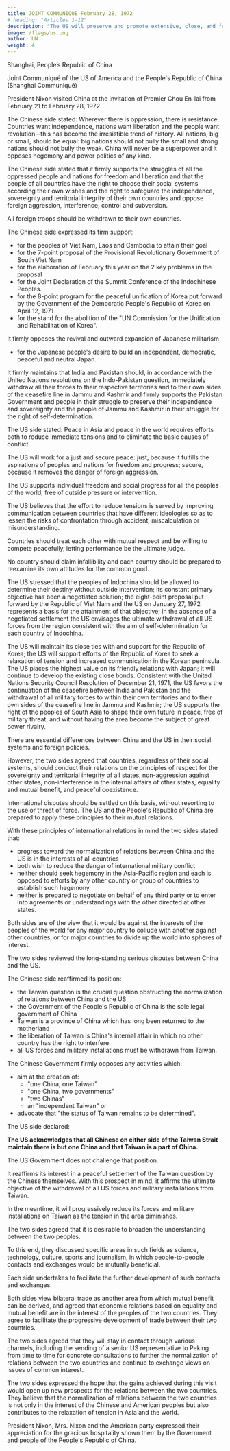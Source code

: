 ```yaml
---
title: JOINT COMMUNIQUE February 28, 1972
# heading: "Articles 1-12"
description: "The US will preserve and promote extensive, close, and friendly commercial, cultural, and other relations between the people of the US and the people on Taiwan, as well as the people on China and all other people of the Western Pacific area"
image: /flags/us.png
author: UN
weight: 4
---
```



Shanghai, People’s Republic of China

Joint Communiqué of the US of America and the People's Republic of China (Shanghai Communiqué)

President Nixon visited China at the invitation of Premier Chou En-lai from February 21 to February 28, 1972.

<!-- Accompanying the President were Mrs. Nixon, US Secretary of State William Rogers, Assistant to the President Dr. Henry Kissinger, and other American officials. -->

<!-- President Nixon met with Chairman Mao Tsetung of the Communist Party of China on February 21. The two leaders had a serious and frank exchange of views on Sino-US relations and world affairs.

During the visit, extensive, earnest and frank discussions were held between President Nixon and Premier Chou En-lai on the normalization of relations between the US of America and the People's Republic of China, as well as on other matters of interest to both sides. In addition, Secretary of State William Rogers and Foreign Minister Chi Peng-fei held talks in the same spirit.

President Nixon and his party visited Peking and viewed cultural, industrial and agricultural sites, and they also toured Hangchow and Shanghai where, continuing discussions with Chinese leaders, they viewed similar places of interest.

The leaders of the People's Republic of China and the US of America found it beneficial to have this opportunity, after so many years without contact, to present candidly to one another their views on a variety of issues. They reviewed the international situation in which important changes and great upheavals are taking place and expounded their respective positions and attitudes. -->

The Chinese side stated: Wherever there is oppression, there is resistance. Countries want independence, nations want liberation and the people want revolution--this has become the irresistible trend of history. All nations, big or small, should be equal: big nations should not bully the small and strong nations should not bully the weak. China will never be a superpower and it opposes hegemony and power politics of any kind.

The Chinese side stated that it firmly supports the struggles of all the oppressed people and nations for freedom and liberation and that the people of all countries have the right to choose their social systems according their own wishes and the right to safeguard the independence, sovereignty and territorial integrity of their own countries and oppose foreign aggression, interference, control and subversion. 

All foreign troops should be withdrawn to their own countries. 

The Chinese side expressed its firm support:
- for the peoples of Viet Nam, Laos and Cambodia to attain their goal
- for the 7-point proposal of the Provisional Revolutionary Government of South Viet Nam
- for the elaboration of February this year on the 2 key problems in the proposal
- for the Joint Declaration of the Summit Conference of the Indochinese Peoples. 
- for the 8-point program for the peaceful unification of Korea put forward by the Government of the Democratic People's Republic of Korea on April 12, 1971
- for the stand for the abolition of the "UN Commission for the Unification and Rehabilitation of Korea". 

It firmly opposes the revival and outward expansion of Japanese militarism 

- for the Japanese people's desire to build an independent, democratic, peaceful and neutral Japan. 

It firmly maintains that India and Pakistan should, in accordance with the United Nations resolutions on the Indo-Pakistan question, immediately withdraw all their forces to their respective territories and to their own sides of the ceasefire line in Jammu and Kashmir and firmly supports the Pakistan Government and people in their struggle to preserve their independence and sovereignty and the people of Jammu and Kashmir in their struggle for the right of self-determination.



The US side stated: Peace in Asia and peace in the world requires efforts both to reduce immediate tensions and to eliminate the basic causes of conflict.

The US will work for a just and secure peace: just, because it fulfills the aspirations of peoples and nations for freedom and progress; secure, because it removes the danger of foreign aggression. 

The US supports individual freedom and social progress for all the peoples of the world, free of outside pressure or intervention. 

The US believes that the effort to reduce tensions is served by improving communication between countries that have different ideologies so as to lessen the risks of confrontation through accident, miscalculation or misunderstanding. 

Countries should treat each other with mutual respect and be willing to compete peacefully, letting performance be the ultimate judge.

No country should claim infallibility and each country should be prepared to reexamine its own attitudes for the common good. 

The US stressed that the peoples of Indochina should be allowed to determine their destiny without outside intervention; its constant primary objective has been a negotiated solution; the eight-point proposal put forward by the Republic of Viet Nam and the US on January 27, 1972 represents a basis for the attainment of that objective; in the absence of a negotiated settlement the US envisages the ultimate withdrawal of all US forces from the region consistent with the aim of self-determination for each country of Indochina. 

The US will maintain its close ties with and support for the Republic of Korea; the US will support efforts of the Republic of Korea to seek a relaxation of tension and increased communication in the Korean peninsula. The US places the highest value on its friendly relations with Japan; it will continue to develop the existing close bonds. Consistent with the United Nations Security Council Resolution of December 21, 1971, the US favors the continuation of the ceasefire between India and Pakistan and the withdrawal of all military forces to within their own territories and to their own sides of the ceasefire line in Jammu and Kashmir; the US supports the right of the peoples of South Asia to shape their own future in peace, free of military threat, and without having the area become the subject of great power rivalry.


There are essential differences between China and the US in their social systems and foreign policies. 

However, the two sides agreed that countries, regardless of their social systems, should conduct their relations on the principles of respect for the sovereignty and territorial integrity of all states, non-aggression against other states, non-interference in the internal affairs of other states, equality and mutual benefit, and peaceful coexistence. 

International disputes should be settled on this basis, without resorting to the use or threat of force. The US and the People's Republic of China are prepared to apply these principles to their mutual relations.

With these principles of international relations in mind the two sides stated that:

- progress toward the normalization of relations between China and the US is in the interests of all countries
- both wish to reduce the danger of international military conflict
- neither should seek hegemony in the Asia-Pacific region and each is opposed to efforts by any other country or group of countries to establish such hegemony
- neither is prepared to negotiate on behalf of any third party or to enter into agreements or understandings with the other directed at other states.

Both sides are of the view that it would be against the interests of the peoples of the world for any major country to collude with another against other countries, or for major countries to divide up the world into spheres of interest.

The two sides reviewed the long-standing serious disputes between China and the US. 

The Chinese side reaffirmed its position:

- the Taiwan question is the crucial question obstructing the normalization of relations between China and the US
- the Government of the People's Republic of China is the sole legal government of China
- Taiwan is a province of China which has long been returned to the motherland
- the liberation of Taiwan is China's internal affair in which no other country has the right to interfere
- all US forces and military installations must be withdrawn from Taiwan. 

The Chinese Government firmly opposes any activities which:
- aim at the creation of:
  - "one China, one Taiwan"
  - "one China, two governments"
  - "two Chinas"
  - an "independent Taiwan" or 
- advocate that "the status of Taiwan remains to be determined".


The US side declared: 

**The US acknowledges that all Chinese on either side of the Taiwan Strait maintain there is but one China and that Taiwan is a part of China.** 

The US Government does not challenge that position. 

It reaffirms its interest in a peaceful settlement of the Taiwan question by the Chinese themselves. With this prospect in mind, it affirms the ultimate objective of the withdrawal of all US forces and military installations from Taiwan. 

In the meantime, it will progressively reduce its forces and military installations on Taiwan as the tension in the area diminishes. 

The two sides agreed that it is desirable to broaden the understanding between the two peoples. 

To this end, they discussed specific areas in such fields as science, technology, culture, sports and journalism, in which people-to-people contacts and exchanges would be mutually beneficial. 

Each side undertakes to facilitate the further development of such contacts and exchanges.

Both sides view bilateral trade as another area from which mutual benefit can be derived, and agreed that economic relations based on equality and mutual benefit are in the interest of the peoples of the two countries. They agree to facilitate the progressive development of trade between their two countries.

The two sides agreed that they will stay in contact through various channels, including the sending of a senior US representative to Peking from time to time for concrete consultations to further the normalization of relations between the two countries and continue to exchange views on issues of common interest.

The two sides expressed the hope that the gains achieved during this visit would open up new prospects for the relations between the two countries. They believe that the normalization of relations between the two countries is not only in the interest of the Chinese and American peoples but also contributes to the relaxation of tension in Asia and the world.

President Nixon, Mrs. Nixon and the American party expressed their appreciation for the gracious hospitality shown them by the Government and people of the People's Republic of China.
